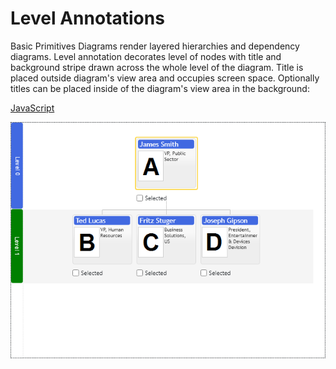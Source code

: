 # Level Annotations

Basic Primitives Diagrams render layered hierarchies and dependency diagrams. Level annotation decorates level of nodes with title and background stripe drawn across the whole level of the diagram. Title is placed outside diagram's view area and occupies screen space. Optionally titles can be placed inside of the diagram's view area in the background:

[JavaScript](javascript.controls/CaseLevelAnnotation.html)

![Screenshot](javascript.controls/__image_snapshots__/CaseLevelAnnotation-snap.png)